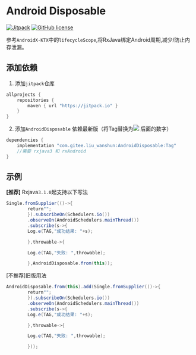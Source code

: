 # Android Disposable

[![Jitpack](https://jitpack.io/v/com.gitee.liu_wanshun/AndroidDisposable.svg)](https://jitpack.io/#com.gitee.liu_wanshun/AndroidDisposable)
[![GitHub license](https://img.shields.io/badge/license-Apache%20License%202.0-blue.svg?style=flat)](https://www.apache.org/licenses/LICENSE-2.0)

参考`AndroidX-KTX`中的`lifecycleScope`,将RxJava绑定Android周期,减少/防止内存泄漏。

## 添加依赖

1. 添加`jitpack`仓库

```groovy
allprojects {
    repositories {
        maven { url "https://jitpack.io" }
    }
}
```

2. 添加`AndroidDisposable`
   依赖最新版（将Tag替换为[![](https://jitpack.io/v/com.gitee.liu_wanshun/AndroidDisposable.svg)](https://jitpack.io/#com.gitee.liu_wanshun/AndroidDisposable)
   后面的数字）

```groovy
dependencies {
    implementation "com.gitee.liu_wanshun:AndroidDisposable:Tag"
    //需要 rxjava3 和 rxAndroid
}
```

## 示例

**[推荐]** Rxjava`3.1.0`起支持以下写法

```java
Single.fromSupplier(()->{
        return"";
        }).subscribeOn(Schedulers.io())
        .observeOn(AndroidSchedulers.mainThread())
        .subscribe(s->{
        Log.e(TAG,"成功结果: "+s);

        },throwable->{

        Log.e(TAG,"失败: ",throwable);

        },AndroidDisposable.from(this));
```

[不推荐]旧版用法

```java
AndroidDisposable.from(this).add(Single.fromSupplier(()->{
        return"";
        }).subscribeOn(Schedulers.io())
        .observeOn(AndroidSchedulers.mainThread())
        .subscribe(s->{
        Log.e(TAG,"成功结果: "+s);

        },throwable->{

        Log.e(TAG,"失败: ",throwable);

        }));
```
